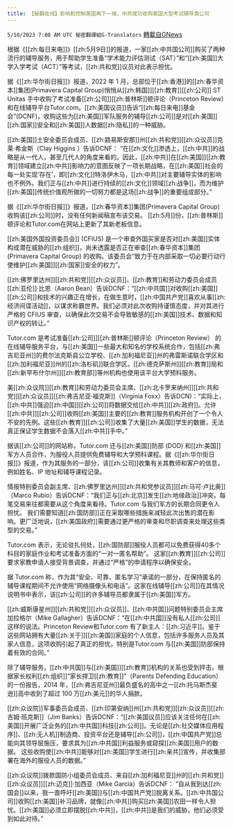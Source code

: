 ```yaml
---
title: 【秘翻在线】影响和控制美国再下一城，中共成功收购美国大型考试辅导类公司
---
```

`5/10/2023 7:08 AM UTC 秘密翻譯組G-Translators` [轉載自GNews](https://gnews.org/articles/1288532)

根据《[[zh:每日来电]]》[[zh:5月9日]]的报道，一家[[zh:中共国公司]]购买了两种流行的辅导服务，用于帮助学生准备“学术能力评估测试（SAT）”和“[[zh:美国]]大学入学考试（ACT）”等考试，[[zh:共和党]]议员对此表示担忧。

 据《[[zh:华尔街日报]]》报道，2022 年 1 月，总部位于[[zh:香港]]的[[zh:春华资本]]集团(Primavera Capital Group)悄悄从[[zh:韩国]][[zh:教育]][[zh:公司]] ST Unitas 手中收购了考试准备[[zh:公司]][[zh:普林斯]]顿评论（Princeton Review）和在线辅导平台Tutor.com。[[zh:美国议员]]告诉“[[zh:每日来电]]基金会”(DCNF)，收购这些为[[zh:美国]]军队服务的辅导[[zh:公司]]是对[[zh:美国]][[zh:国家]]安全和[[zh:美国]]人数据[[zh:隐私]]的一种威胁。

[[zh:美国]]土安全委员会成员、[[zh:路易斯安那]]州[[zh:共和党]][[zh:众议员]]克莱·希金斯（Clay Higgins ）告诉DCNF： “在[[zh:文化]]滲透上，[[zh:中共]]的战略是从一代人，甚至几代人的角度来看的。因此，[[zh:中共]]在[[zh:美国]][[zh:教育]]领域建立[[zh:中共]]影响力的意图反映了一项长期战略，在[[zh:美国]]社会的每一处实现‘存在’，即[[zh:文化]]特洛伊木马，[[zh:中共]]对主要辅导实体的影响也不例外。我们正与[[zh:中共]]进行持续的[[zh:文化]]领域[[zh:战争]]，而为维护[[zh:美国]]传统价值观所做的一切努力都是这场[[zh:战争]]的重要组成部分。”

据《[[zh:华尔街日报]]》报道，[[zh:春华资本]]集团(Primavera Capital Group)收购该[[zh:公司]]时，没有任何新闻稿宣布该交易。 [[zh:5月]]份，[[zh:普林斯]]顿评论和Tutor.com在网站上更新了其新老板信息。

[[zh:美国外国投资委员会]] (CFIUS) 是一个审查外国买家是否对[[zh:美国]]实体构成潜在威胁的[[zh:组织]]，尚未透露是否正在审查[[zh:春华资本]]集团(Primavera Capital Group) 的收购。该委员会“致力于在内部采取一切必要行动行使维护[[zh:美国]][[zh:国家]]安全的权力”。

[[zh:佛罗里达州]][[zh:共和党]][[zh:众议员]]、[[zh:教育]]和劳动力委员会成员[[zh:亚伦]]·比恩（Aaron Bean）告诉DCNF：“[[zh:中共国]]对收购[[zh:美国]][[zh:公司]]和技术的兴趣正在增长，在做生意时，[[zh:中国共产党]]喜欢从事[[zh:经济间谍活动]]，以谋求称霸世界。我们必须对此次收购持谨慎态度，并对其进行严格的 CFIUS 审查，以确保此次交易不会导致敏感的[[zh:美国]]技术、数据和知识产权的转让。”

Tutor.com 是考试准备[[zh:公司]][[zh:普林斯]]顿评论（Princeton Review） 的在线辅导服务平台，与[[zh:美国]]一些最大和知名的学校系统合作，包括[[zh:弗吉尼亚州]]的费尔法克斯县公立学校、[[zh:加利福尼亚]]州的弗雷斯诺联合学区和[[zh:加利福尼亚]]州的[[zh:洛杉矶]]联合学区。[[zh:德克萨斯州]][[zh:教育]]局和[[zh:新罕布什尔州]][[zh:教育部]]等州机构也使用该平台大学预科服务。

美[[zh:众议院]][[zh:教育]]和劳动力委员会主席、[[zh:北卡罗来纳州]][[zh:共和党]][[zh:众议员]][[zh:弗吉尼亚·福克斯]]（Virginia Foxx）告诉DCN)：“实际上，[[zh:中共]]强迫[[zh:中国]][[zh:公司]]将数据交给[[zh:中共]][[zh:政府]]。允许[[zh:中共]][[zh:公司]]收购[[zh:美国]]主要的[[zh:教育]]服务机构开创了一个令人不安的先例。这些[[zh:教育]][[zh:公司]]收集了大量[[zh:美国]]学生的数据，无法真正保证学生数据不会落入[[zh:中共]]手中。”

据该[[zh:公司]]的网站称，Tutor.com 还与[[zh:美国]]防部 (DOD) 和[[zh:美国]]军方人员合作，为服役人员提供免费辅导和大学预科课程。据《[[zh:华尔街日报]]》报道，作为其服务的一部分，该[[zh:公司]]收集有关其教师和客户的信息，例如姓名、IP 地址和辅导课程记录。

情报特别委员会副主席、[[zh:佛罗里达州]][[zh:共和党参议员]][[zh:马可·卢比奥]]（Marco Rubio）告诉DCNF：“我们正与[[zh:北京]]发生[[zh:地缘政治]]冲突，每笔交易来往都需要从这个角度来看待。Tutor.com 与我们军方的长期合同更令人担忧。 我们需要知道[[zh:国防部]]正在采取哪些措施来减轻此次出售的潜在影响。更广泛地说，[[zh:美国政府]]需要通过更严格的审查和尽职调查来处理这些类型的交易。”

Tutor.com 表示，无论驻扎何处，[[zh:国防部]]服役人员都可以免费获得40多个科目的家庭作业和考试准备方面的“一对一匿名帮助”。 这家[[zh:教育]][[zh:公司]]要求家教申请人接受背景调查，并通过“严格”的申请程序以确保安全。

据 Tutor.com 称，作为其“安全、可靠、匿名学习”承诺的一部分，在保持匿名的辅导课程期间不允许使用“网络摄像头和电话”。这家在线辅导[[zh:公司]]在其情况说明书中表示，该[[zh:公司]]的许多辅导员都隶属于[[zh:美国]]军方。

[[zh:威斯康星州]][[zh:共和党]][[zh:众议员]]、[[zh:中共国]]问题特别委员会主席加拉格尔（Mike Gallagher）告诉DCNF：“在[[zh:中共国]]没有私人[[zh:公司]]这样的说法。Princeton Review和Tutor.com 有了新主人：[[zh:习近平]]。鉴于这些网站拥有大量[[zh:关于]][[zh:美国]]家庭的个人信息，包括许多服务人员及其家人信息，这项收购引起了真正的担忧，特别是Tutor.com 与[[zh:美国]]防部保持着有效的合同。”

除了辅导服务，[[zh:中共国]]与[[zh:美国]][[zh:教育]]机构的关系也受到抨击。根据家长权利[[zh:组织]]“家长捍卫[[zh:教育]]”（Parents Defending Education）的一份报告，2014 年，[[zh:弗吉尼亚州]]最负盛名的高中之一[[zh:托马斯杰斐逊]]高中收到了超过 100 万[[zh:美元]]的华人捐款。

[[zh:众议院]]军事委员会成员、[[zh:印第安纳]]州[[zh:共和党]][[zh:众议员]][[zh:吉姆·班克斯]]（Jim Banks）告诉DCNF：“[[zh:美国议员]]应该关注任何在[[zh:美国]]开展广泛业务的[[zh:中共国]]科技[[zh:公司]]。无论是[[zh:社交媒体应用程序]]、[[zh:无人机]]制造商、投资平台还是辅导[[zh:公司]]，[[zh:中国共产党]]总能向其领导层施压，要求其为[[zh:中共国]]利益服务或窥探[[zh:美国]]用户的数据。 这些收购使[[zh:中共]]能够对[[zh:美国]]学生进行[[zh:亲共]]宣传，并收集部署在海外的服役人员的数据。”

[[zh:众议院]]拨款国防小组委员会成员、来自[[zh:加利福尼亚]]州的[[zh:共和党]][[zh:众议员]][[zh:迈克]]·加西亚（Mike Garcia）告诉DCNF： “自从我到达[[zh:国会]]以来，我一直呼吁[[zh:美国]]与[[zh:中国共产党]]脱离关系。[[zh:中共国公司]]收购[[zh:美国]]补习品牌，就像[[zh:中共]]购买[[zh:美国]]农田一样令人担忧。[[zh:美国]]必须立即摆脱[[zh:中共]]，[[zh:中共]]是我们的威胁，他们必须受到如此对待。”
